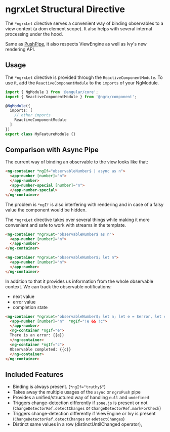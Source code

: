 # ngrxLet Structural Directive

The `*ngrxLet` directive serves a convenient way of binding observables to a view context (a dom element scope).
It also helps with several internal processing under the hood.

Same as [PushPipe](guide/component/push), it also respects ViewEngine as well as Ivy's new rendering API.

## Usage

The `*ngrxLet` directive is provided through the `ReactiveComponentModule`. To use it, add the `ReactiveComponentModule` to the `imports` of your NgModule.

```typescript
import { NgModule } from '@angular/core';
import { ReactiveComponentModule } from '@ngrx/component';

@NgModule({
  imports: [
    // other imports
    ReactiveComponentModule
  ]
})
export class MyFeatureModule {}
```

## Comparison with Async Pipe

The current way of binding an observable to the view looks like that:

```html
<ng-container *ngIf="observableNumber$ | async as n">
  <app-number [number]="n">
  </app-number>
  <app-number-special [number]="n">
  </app-number-special>
</ng-container>
 ```

The problem is `*ngIf` is also interfering with rendering and in case of a falsy value the component would be hidden.

The `*ngrxLet` directive takes over several things while making it more convenient and safe to work with streams in the template.

```html
<ng-container *ngrxLet="observableNumber$ as n">
  <app-number [number]="n">
  </app-number>
</ng-container>

<ng-container *ngrxLet="observableNumber$; let n">
  <app-number [number]="n">
  </app-number>
</ng-container>
```

In addition to that it provides us information from the whole observable context.
We can track the observable notifications:

- next value
- error value
- completion state

```html
<ng-container *ngrxLet="observableNumber$; let n; let e = $error, let c = $complete">
  <app-number [number]="n"  *ngIf="!e && !c">
  </app-number>
  <ng-container *ngIf="e">
  There is an error: {{e}}
  </ng-container>
  <ng-container *ngIf="c">
  Observable completed: {{c}}
  </ng-container>
</ng-container>
```

## Included Features

- Binding is always present. (`*ngIf="truthy$"`)
- Takes away the multiple usages of the `async` or `ngrxPush` pipe
- Provides a unified/structured way of handling `null` and `undefined`
- Triggers change-detection differently if `zone.js` is present or not (`ChangeDetectorRef.detectChanges` or `ChangeDetectorRef.markForCheck`)
- Triggers change-detection differently if ViewEngine or Ivy is present (`ChangeDetectorRef.detectChanges` or `ɵdetectChanges`)
- Distinct same values in a row (distinctUntilChanged operator),
                                                                 
